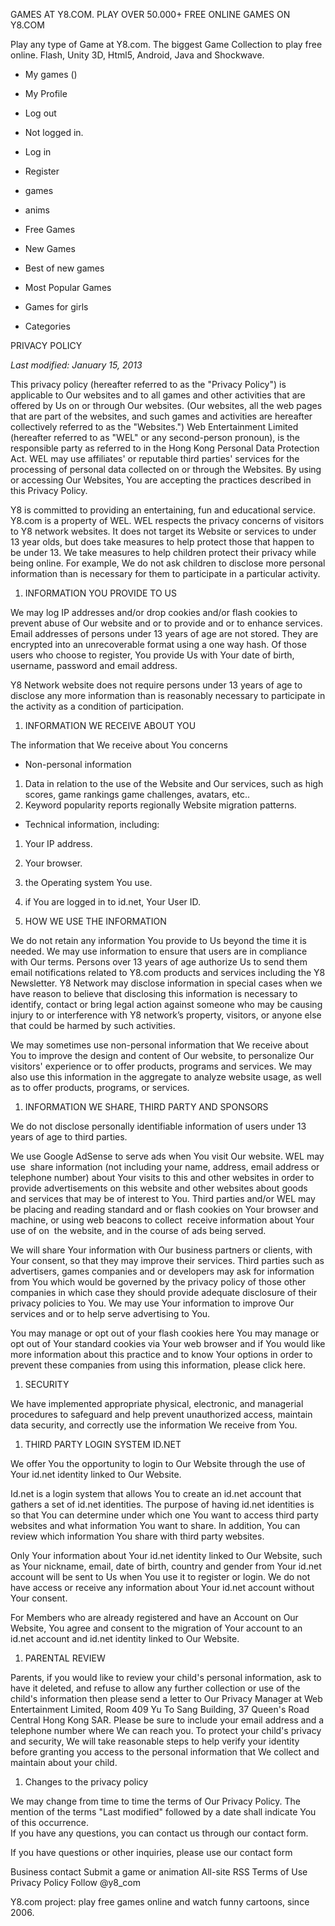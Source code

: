 GAMES AT Y8.COM. PLAY OVER 50.000+ FREE ONLINE GAMES ON Y8.COM

Play any type of Game at Y8.com. The biggest Game Collection to play free online. Flash, Unity 3D, Html5, Android, Java and Shockwave.

*   My games ()
*   My Profile
*   Log out

*   Not logged in.
*   Log in
*   Register

*   games
*   anims

*   Free Games
*   New Games
*   Best of new games
*   Most Popular Games
*   Games for girls
*   Categories

PRIVACY POLICY

_Last modified: January 15, 2013_

This privacy policy (hereafter referred to as the "Privacy Policy") is applicable to Our websites and to all games and other activities that are offered by Us on or through Our websites. (Our websites, all the web pages that are part of the websites, and such games and activities are hereafter collectively referred to as the "Websites.") Web Entertainment Limited (hereafter referred to as "WEL" or any second-person pronoun), is the responsible party as referred to in the Hong Kong Personal Data Protection Act. WEL may use affiliates' or reputable third parties' services for the processing of personal data collected on or through the Websites. By using or accessing Our Websites, You are accepting the practices described in this Privacy Policy.

Y8 is committed to providing an entertaining, fun and educational service. Y8.com is a property of WEL. WEL respects the privacy concerns of visitors to Y8 network websites. It does not target its Website or services to under 13 year olds, but does take measures to help protect those that happen to be under 13. We take measures to help children protect their privacy while being online. For example, We do not ask children to disclose more personal information than is necessary for them to participate in a particular activity.

1.  INFORMATION YOU PROVIDE TO US

We may log IP addresses and/or drop cookies and/or flash cookies to prevent abuse of Our website and or to provide and or to enhance services. Email addresses of persons under 13 years of age are not stored. They are encrypted into an unrecoverable format using a one way hash. Of those users who choose to register, You provide Us with Your date of birth, username, password and email address.

Y8 Network website does not require persons under 13 years of age to disclose any more information than is reasonably necessary to participate in the activity as a condition of participation.

1.  INFORMATION WE RECEIVE ABOUT YOU

The information that We receive about You concerns

*   Non-personal information

1.  Data in relation to the use of the Website and Our services, such as high scores, game rankings game challenges, avatars, etc..
2.  Keyword popularity reports regionally Website migration patterns.

*   Technical information, including:

1.  Your IP address.
2.  Your browser.
3.  the Operating system You use.
4.  if You are logged in to id.net, Your User ID.

1.  HOW WE USE THE INFORMATION

We do not retain any information You provide to Us beyond the time it is needed. We may use information to ensure that users are in compliance with Our terms. Persons over 13 years of age authorize Us to send them email notifications related to Y8.com products and services including the Y8 Newsletter. Y8 Network may disclose information in special cases when we have reason to believe that disclosing this information is necessary to identify, contact or bring legal action against someone who may be causing injury to or interference with Y8 network’s property, visitors, or anyone else that could be harmed by such activities.

We may sometimes use non-personal information that We receive about You to improve the design and content of Our website, to personalize Our visitors' experience or to offer products, programs and services. We may also use this information in the aggregate to analyze website usage, as well as to offer products, programs, or services.

1.  INFORMATION WE SHARE, THIRD PARTY AND SPONSORS

We do not disclose personally identifiable information of users under 13 years of age to third parties.

We use Google AdSense to serve ads when You visit Our website. WEL may use  share information (not including your name, address, email address or telephone number) about Your visits to this and other websites in order to provide advertisements on this website and other websites about goods and services that may be of interest to You. Third parties and/or WEL may be placing and reading standard and or flash cookies on Your browser and machine, or using web beacons to collect  receive information about Your use of on  the website, and in the course of ads being served.

We will share Your information with Our business partners or clients, with Your consent, so that they may improve their services. Third parties such as advertisers, games companies and or developers may ask for information from You which would be governed by the privacy policy of those other companies in which case they should provide adequate disclosure of their privacy policies to You. We may use Your information to improve Our services and or to help serve advertising to You.

You may manage or opt out of your flash cookies here You may manage or opt out of Your standard cookies via Your web browser and if You would like more information about this practice and to know Your options in order to prevent these companies from using this information, please click here.

1.  SECURITY

We have implemented appropriate physical, electronic, and managerial procedures to safeguard and help prevent unauthorized access, maintain data security, and correctly use the information We receive from You.

1.  THIRD PARTY LOGIN SYSTEM ID.NET

We offer You the opportunity to login to Our Website through the use of Your id.net identity linked to Our Website.

Id.net is a login system that allows You to create an id.net account that gathers a set of id.net identities. The purpose of having id.net identities is so that You can determine under which one You want to access third party websites and what information You want to share. In addition, You can review which information You share with third party websites.

Only Your information about Your id.net identity linked to Our Website, such as Your nickname, email, date of birth, country and gender from Your id.net account will be sent to Us when You use it to register or login. We do not have access or receive any information about Your id.net account without Your consent.

For Members who are already registered and have an Account on Our Website, You agree and consent to the migration of Your account to an id.net account and id.net identity linked to Our Website.

1.  PARENTAL REVIEW

Parents, if you would like to review your child's personal information, ask to have it deleted, and refuse to allow any further collection or use of the child's information then please send a letter to Our Privacy Manager at Web Entertainment Limited, Room 409 Yu To Sang Building, 37 Queen's Road Central Hong Kong SAR. Please be sure to include your email address and a telephone number where We can reach you. To protect your child's privacy and security, We will take reasonable steps to help verify your identity before granting you access to the personal information that We collect and maintain about your child.

1.  Changes to the privacy policy

We may change from time to time the terms of Our Privacy Policy. The mention of the terms "Last modified" followed by a date shall indicate You of this occurrence.  
If you have any questions, you can contact us through our contact form.

If you have questions or other inquiries, please use our contact form

Business contact Submit a game or animation All-site RSS Terms of Use Privacy Policy Follow @y8\_com

Y8.com project: play free games online and watch funny cartoons, since 2006.